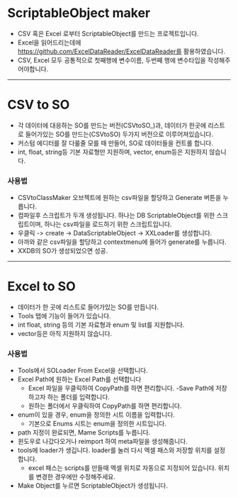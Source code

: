 # ScriptableObject maker
- CSV 혹은 Excel 로부터 ScriptableObject를 만드는 프로젝트입니다.
- Excel을 읽어드리는데에 https://github.com/ExcelDataReader/ExcelDataReader를 활용하였습니다.
- CSV, Excel 모두 공통적으로 첫째행에 변수이름, 두번째 행에 변수타입을 작성해주어야합니다.
---
# CSV to SO
- 각 데이터에 대응하는 SO를 만드는 버전(CSVtoSO_)과, 데이터가 한곳에 리스트로 들어가있는 SO를 만드는(CSVtoSO) 두가지 버전으로 이루어져있습니다.
- 커스텀 에디터를 잘 다룰줄 모를 때 만들어, SO로 데이터들을 컨트롤 합니다.
- int, float, string등 기본 자료형만 지원하며, vector, enum등은 지원하지 않습니다.
### 사용법
- CSVtoClassMaker 오브젝트에 원하는 csv파일을 할당하고 Generate 버튼을 누릅니다.
- 컴파일후 스크립트가 두개 생성됩니다. 하나는 DB ScriptableObject를 위한 스크립트이며, 하나는 csv파일을 로드하기 위한 스크립트입니다.
- 우클릭 -> create -> DataScriptableObject -> XXLoader를 생성합니다.
- 아까와 같은 csv파일을 할당하고 contextmenu에 들어가 generate를 누릅니다.
- XXDB의 SO가 생성되었으면 성공.
---
# Excel to SO
- 데이터가 한 곳에 리스트로 들어가있는 SO를 만듭니다.
- Tools 탭에 기능이 들어가 있습니다.
- int float, string 등의 기본 자료형과 enum 및 list를 지원합니다.
- vector등은 아직 지원하지 않습니다.
### 사용법
- Tools에서 SOLoader From Excel을 선택합니다.
- Excel Path에 원하는 Excel Path를 선택합니다
    - Excel 파일을 우클릭하여 CopyPath를 하면 편리합니다.
-Save Path에 저장하고자 하는 폴더를 입력합니다.
    - 원하는 폴더에서 우클릭하여 CopyPath를 하면 편리합니다.
- enum이 있을 경우, enum을 정의한 시트 이름을 입력합니다.
    - 기본으로 Enums 시트는 enum을 정의한 시트입니다.
- path 지정이 완료되면, Mame Scripts를 누릅니다.
- 윈도우로 나갔다오거나 reimport 하여 meta파일을 생성해줍니다.
- tools에 loader가 생깁니다. loader를 눌러 다시 엑셀 패스와 저장할 위치를 설정합니다.
    - excel 패스는 scripts를 만들때 엑셀 위치로 자동으로 지정되어 있습니다. 위치를 변경한 경우에만 수정해주세요.
- Make Object를 누르면 ScriptableObject가 생성됩니다.
  



